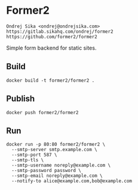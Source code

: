 # Former2

    Ondrej Sika <ondrej@ondrejsika.com>
    https://gitlab.sikahq.com/ondrej/former2
    https://github.com/former2/former2

Simple form backend for static sites.

## Build

```
docker build -t former2/former2 .
```

## Publish

```
docker push former2/former2
```

## Run

```
docker run -p 80:80 former2/former2 \
  --smtp-server smtp.example.com \
  --smtp-port 587 \
  --smtp-tls \
  --smtp-username noreply@example.com \
  --smtp-password password \
  --smtp-email noreply@example.com \
  --notify-to alice@example.com,bob@example.com  
```